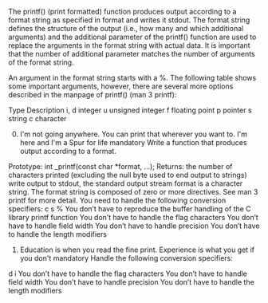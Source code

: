 The printf() (print formatted) function produces output according to a format string as specified in format and writes it stdout. The format string defines the structure of the output (i.e., how many and which additional arguments) and the additional parameter of the printf() function are used to replace the arguments in the format string with actual data. It is important that the number of additional parameter matches the number of arguments of the format string.

An argument in the format string starts with a %. The following table shows some important arguments, however, there are several more options described in the manpage of printf() (man 3 printf):

Type	Description
i, d	integer
u	unsigned integer
f	floating point
p	pointer
s	string
c	character

0. I'm not going anywhere. You can print that wherever you want to. I'm here and I'm a Spur for life
mandatory
Write a function that produces output according to a format.

Prototype: int _printf(const char *format, ...);
Returns: the number of characters printed (excluding the null byte used to end output to strings)
write output to stdout, the standard output stream
format is a character string. The format string is composed of zero or more directives. See man 3 printf for more detail. You need to handle the following conversion specifiers:
c
s
%
You don’t have to reproduce the buffer handling of the C library printf function
You don’t have to handle the flag characters
You don’t have to handle field width
You don’t have to handle precision
You don’t have to handle the length modifiers

 1. Education is when you read the fine print. Experience is what you get if you don't
mandatory
Handle the following conversion specifiers:

d
i
You don’t have to handle the flag characters
You don’t have to handle field width
You don’t have to handle precision
You don’t have to handle the length modifiers
